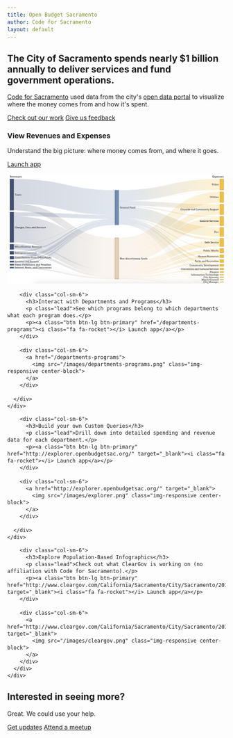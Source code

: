 ```yaml
---
title: Open Budget Sacramento
author: Code for Sacramento
layout: default
---
```


<div class="jumbotron">
  <h2>The City of Sacramento spends nearly <strong>$1 billion</strong> annually to deliver services and fund government operations.</h2>
  <p><a href="http://codeforsacramento.org" target="_blank">Code for Sacramento</a> used data from the city's <a href="http://data.cityofsacramento.org" target="_blank">open data portal</a> to visualize where the money comes from and how it's spent.</p>
  <p>
    <a class="btn btn-lg btn-success scroll" href="#platforms" target="_blank" role="button"><i class="fa fa-bar-chart"></i> Check out our work</a>
    <a class="btn btn-lg btn-primary" href="mailto:hello@codeforsacramento.org?subject=Open Budget Sacramento" role="button"><i class="fa fa-bullhorn"></i> Give us feedback</a>
  </p>
</div>
<div id="platforms">
  <div class="row">
    <div class="panel panel-default">
      <div class="panel-body">
        <div class="col-sm-6">
          <h3>View Revenues and Expenses</h3>
          <p class="lead">Understand the big picture: where money comes from, and where it goes.</p>
          <p><a class="btn btn-lg btn-primary" href="/revenues-expenses"><i class="fa fa-rocket"></i> Launch app</a></p>
        </div>
        <div class="col-sm-6">
          <a href="/revenues-expenses">
            <img src="/images/revenue-expenses.png" class="img-responsive center-block">
          </a>
        </div>
      </div>
    </div>
  </div>
  <div class="row">
    <div class="panel panel-default">
      <div class="panel-body">

        <div class="col-sm-6">
          <h3>Interact with Departments and Programs</h3>
          <p class="lead">See which programs belong to which departments what each program does.</p>
          <p><a class="btn btn-lg btn-primary" href="/departments-programs"><i class="fa fa-rocket"></i> Launch app</a></p>
        </div>

        <div class="col-sm-6">
          <a href="/departments-programs">
            <img src="/images/departments-programs.png" class="img-responsive center-block">
          </a>
        </div>

      </div>
    </div>
  </div>
  <div class="row">
    <div class="panel panel-default">
      <div class="panel-body">

        <div class="col-sm-6">
          <h3>Build your own Custom Queries</h3>
          <p class="lead">Drill down into detailed spending and revenue data for each department.</p>
          <p><a class="btn btn-lg btn-primary" href="http://explorer.openbudgetsac.org/" target="_blank"><i class="fa fa-rocket"></i> Launch app</a></p>
        </div>

        <div class="col-sm-6">
          <a href="http://explorer.openbudgetsac.org/" target="_blank">
            <img src="/images/explorer.png" class="img-responsive center-block">
          </a>
        </div>

      </div>
    </div>
  </div>
  <div class="row">
    <div class="panel panel-default">
      <div class="panel-body">

        <div class="col-sm-6">
          <h3>Explore Population-Based Infographics</h3>
          <p class="lead">Check out what ClearGov is working on (no affiliation with Code for Sacramento).</p>
          <p><a class="btn btn-lg btn-primary" href="http://www.cleargov.com/California/Sacramento/City/Sacramento/2013" target="_blank"><i class="fa fa-rocket"></i> Launch app</a></p>
        </div>

        <div class="col-sm-6">
          <a href="http://www.cleargov.com/California/Sacramento/City/Sacramento/2013" target="_blank">
            <img src="/images/cleargov.png" class="img-responsive center-block">
          </a>
        </div>
      </div>
    </div>
  </div>
</div>

<div class="row text-center">
  <h2>Interested in seeing more?</h2>
  <p class="lead">Great. We could use your help.</p>
  <p>
    <a class="btn btn-lg btn-primary" href="http://eepurl.com/bdGS3T" target="_blank" role="button"><i class="fa fa-envelope" target="_blank"></i> Get updates</a>
    <a class="btn btn-lg btn-default" href="http://www.meetup.com/Code4Sac/" role="button"><i class="fa fa-calendar" target="_blank"></i> Attend a meetup</a>
  </p>
</div>
